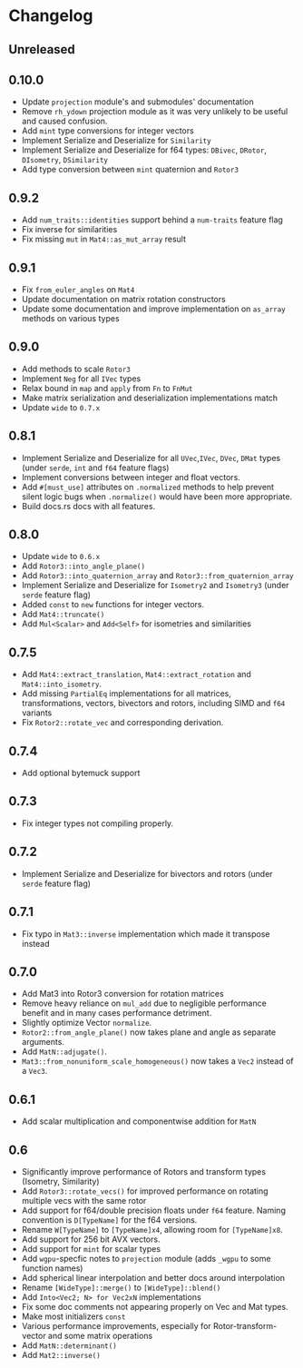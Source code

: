 # Changelog

<!-- next-header -->
## Unreleased

## 0.10.0

- Update `projection` module's and submodules' documentation
- Remove `rh_ydown` projection module as it was very unlikely to be useful and caused confusion.
- Add `mint` type conversions for integer vectors
- Implement Serialize and Deserialize for `Similarity`
- Implement Serialize and Deserialize for f64 types: `DBivec`, `DRotor`, `DIsometry`, `DSimilarity`
- Add type conversion between `mint` quaternion and `Rotor3`

## 0.9.2

- Add `num_traits::identities` support behind a `num-traits` feature flag
- Fix inverse for similarities
- Fix missing `mut` in `Mat4::as_mut_array` result

## 0.9.1

- Fix `from_euler_angles` on `Mat4`
- Update documentation on matrix rotation constructors
- Update some documentation and improve implementation on
`as_array` methods on various types

## 0.9.0

- Add methods to scale `Rotor3`
- Implement `Neg` for all `IVec` types
- Relax bound in `map` and `apply` from `Fn` to `FnMut`
- Make matrix serialization and deserialization implementations match
- Update `wide` to `0.7.x`

## 0.8.1

- Implement Serialize and Deserialize for all `UVec`,`IVec`, `DVec`, `DMat` types
  (under `serde`, `int` and `f64` feature flags)
- Implement conversions between integer and float vectors.
- Add `#[must_use]` attributes on `.normalized` methods to help prevent silent logic bugs when
`.normalize()` would have been more appropriate.
- Build docs.rs docs with all features.

## 0.8.0

- Update `wide` to `0.6.x`
- Add `Rotor3::into_angle_plane()`
- Add `Rotor3::into_quaternion_array` and `Rotor3::from_quaternion_array`
- Implement Serialize and Deserialize for `Isometry2` and `Isometry3` (under `serde` feature flag)
- Added `const` to `new` functions for integer vectors.
- Add `Mat4::truncate()`
- Add `Mul<Scalar>` and `Add<Self>` for isometries and similarities

## 0.7.5

- Add `Mat4::extract_translation`, `Mat4::extract_rotation` and `Mat4::into_isometry`.
- Add missing `PartialEq` implementations for all matrices, transformations, vectors, bivectors and rotors, including
  SIMD and `f64` variants
- Fix `Rotor2::rotate_vec` and corresponding derivation.

## 0.7.4

- Add optional bytemuck support

## 0.7.3

- Fix integer types not compiling properly.

## 0.7.2

- Implement Serialize and Deserialize for bivectors and rotors (under `serde` feature flag)

## 0.7.1

- Fix typo in `Mat3::inverse` implementation which made it transpose instead

## 0.7.0

- Add Mat3 into Rotor3 conversion for rotation matrices
- Remove heavy reliance on `mul_add` due to negligible performance benefit and in many cases performance detriment.
- Slightly optimize Vector `normalize`.
- `Rotor2::from_angle_plane()` now takes plane and angle as separate arguments.
- Add `MatN::adjugate()`.
- `Mat3::from_nonuniform_scale_homogeneous()` now takes a `Vec2` instead of a `Vec3`.

## 0.6.1

- Add scalar multiplication and componentwise addition for `MatN`

## 0.6

- Significantly improve performance of Rotors and transform types (Isometry, Similarity)
- Add `Rotor3::rotate_vecs()` for improved performance on rotating multiple vecs with the same rotor
- Add support for f64/double precision floats under `f64` feature. Naming convention is `D[TypeName]` for the f64
  versions.
- Rename `W[TypeName]` to `[TypeName]x4`, allowing room for `[TypeName]x8`.
- Add support for 256 bit AVX vectors.
- Add support for `mint` for scalar types
- Add `wgpu`-specfic notes to `projection` module (adds `_wgpu` to some function names)
- Add spherical linear interpolation and better docs around interpolation
- Rename `[WideType]::merge()` to `[WideType]::blend()`
- Add `Into<Vec2; N> for Vec2xN` implementations
- Fix some doc comments not appearing properly on Vec and Mat types.
- Make most initializers `const`
- Various performance improvements, especially for Rotor-transform-vector and some matrix operations
- Add `MatN::determinant()`
- Add `Mat2::inverse()`
